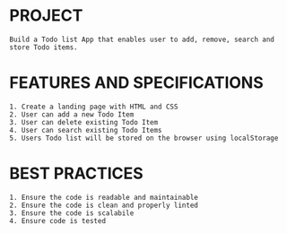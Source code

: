 # PROJECT

    Build a Todo list App that enables user to add, remove, search and store Todo items.

# FEATURES AND SPECIFICATIONS

    1. Create a landing page with HTML and CSS
    2. User can add a new Todo Item
    3. User can delete existing Todo Item
    4. User can search existing Todo Items
    5. Users Todo list will be stored on the browser using localStorage

# BEST PRACTICES

    1. Ensure the code is readable and maintainable
    2. Ensure the code is clean and properly linted
    3. Ensure the code is scalabile
    4. Ensure code is tested
